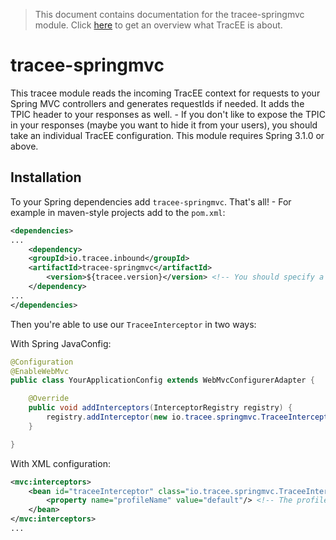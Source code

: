 > This document contains documentation for the tracee-springmvc module. Click [here](/README.md) to get an overview what TracEE is about.

# tracee-springmvc

This tracee module reads the incoming TracEE context for requests to your Spring MVC controllers and generates requestIds if needed. It adds the TPIC header to your responses as well. - If you don't like to expose the TPIC in your responses (maybe you want to hide it from your users), you should take an individual TracEE configuration.
This module requires Spring 3.1.0 or above.

## Installation

To your Spring dependencies add `tracee-springmvc`. That's all! - For example in maven-style projects add to the `pom.xml`:

```xml
<dependencies>
...
    <dependency>
	<groupId>io.tracee.inbound</groupId>
	<artifactId>tracee-springmvc</artifactId>
        <version>${tracee.version}</version> <!-- You should specify a version instead -->
    </dependency>
...
</dependencies>
```

Then you're able to use our `TraceeInterceptor` in two ways:

With Spring JavaConfig:
```java
@Configuration
@EnableWebMvc
public class YourApplicationConfig extends WebMvcConfigurerAdapter {

    @Override
    public void addInterceptors(InterceptorRegistry registry) {
        registry.addInterceptor(new io.tracee.springmvc.TraceeInterceptor());
    }

}
```

With XML configuration:

```xml
<mvc:interceptors>
	<bean id="traceeInterceptor" class="io.tracee.springmvc.TraceeInterceptor">
		<property name="profileName" value="default"/> <!-- The profile configuration is optional -->
	</bean>
</mvc:interceptors>
...
```
